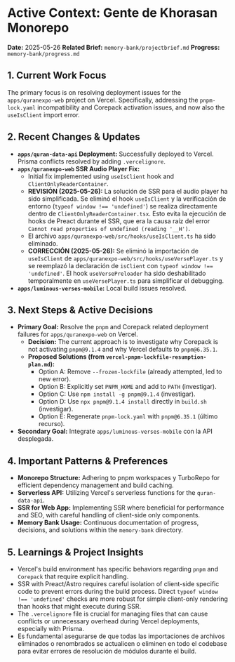 # Active Context: Gente de Khorasan Monorepo

**Date:** 2025-05-26
**Related Brief:** `memory-bank/projectbrief.md`
**Progress:** `memory-bank/progress.md`

## 1. Current Work Focus

The primary focus is on resolving deployment issues for the `apps/quranexpo-web` project on Vercel. Specifically, addressing the `pnpm-lock.yaml` incompatibility and Corepack activation issues, and now also the `useIsClient` import error.

## 2. Recent Changes & Updates

-   **`apps/quran-data-api` Deployment:** Successfully deployed to Vercel. Prisma conflicts resolved by adding `.vercelignore`.
-   **`apps/quranexpo-web` SSR Audio Player Fix:**
    -   Initial fix implemented using `useIsClient` hook and `ClientOnlyReaderContainer`.
    -   **REVISIÓN (2025-05-26):** La solución de SSR para el audio player ha sido simplificada. Se eliminó el hook `useIsClient` y la verificación de entorno (`typeof window !== 'undefined'`) se realiza directamente dentro de `ClientOnlyReaderContainer.tsx`. Esto evita la ejecución de hooks de Preact durante el SSR, que era la causa raíz del error `Cannot read properties of undefined (reading '__H')`.
    -   El archivo `apps/quranexpo-web/src/hooks/useIsClient.ts` ha sido eliminado.
    -   **CORRECCIÓN (2025-05-26):** Se eliminó la importación de `useIsClient` de `apps/quranexpo-web/src/hooks/useVersePlayer.ts` y se reemplazó la declaración de `isClient` con `typeof window !== 'undefined'`. El hook `useVersePreloader` ha sido deshabilitado temporalmente en `useVersePlayer.ts` para simplificar el debugging.
-   **`apps/luminous-verses-mobile`:** Local build issues resolved.

## 3. Next Steps & Active Decisions

-   **Primary Goal:** Resolve the `pnpm` and Corepack related deployment failures for `apps/quranexpo-web` on Vercel.
    -   **Decision:** The current approach is to investigate why Corepack is not activating `pnpm@9.1.4` and why Vercel defaults to `pnpm@6.35.1`.
    -   **Proposed Solutions (from `vercel-pnpm-lockfile-resumption-plan.md`):**
        -   Option A: Remove `--frozen-lockfile` (already attempted, led to new error).
        -   Option B: Explicitly set `PNPM_HOME` and add to `PATH` (investigar).
        -   Option C: Use `npm install -g pnpm@9.1.4` (investigar).
        -   Option D: Use `npx pnpm@9.1.4 install` directly in `build.sh` (investigar).
        -   Option E: Regenerate `pnpm-lock.yaml` with `pnpm@6.35.1` (último recurso).
-   **Secondary Goal:** Integrate `apps/luminous-verses-mobile` con la API desplegada.

## 4. Important Patterns & Preferences

-   **Monorepo Structure:** Adhering to pnpm workspaces y TurboRepo for efficient dependency management and build caching.
-   **Serverless API:** Utilizing Vercel's serverless functions for the `quran-data-api`.
-   **SSR for Web App:** Implementing SSR where beneficial for performance and SEO, with careful handling of client-side only components.
-   **Memory Bank Usage:** Continuous documentation of progress, decisions, and solutions within the `memory-bank` directory.

## 5. Learnings & Project Insights

-   Vercel's build environment has specific behaviors regarding `pnpm` and `Corepack` that require explicit handling.
-   SSR with Preact/Astro requires careful isolation of client-side specific code to prevent errors during the build process. Direct `typeof window !== 'undefined'` checks are more robust for simple client-only rendering than hooks that might execute during SSR.
-   The `.vercelignore` file is crucial for managing files that can cause conflicts or unnecessary overhead during Vercel deployments, especially with Prisma.
-   Es fundamental asegurarse de que todas las importaciones de archivos eliminados o renombrados se actualicen o eliminen en todo el codebase para evitar errores de resolución de módulos durante el build.